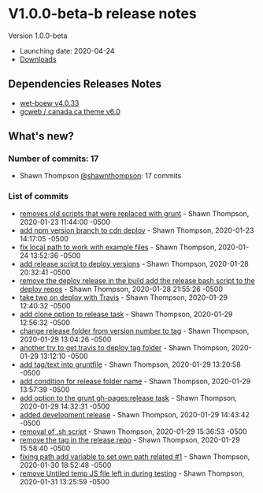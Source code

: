 # V1.0.0-beta-b release notes

Version 1.0.0-beta

* Launching date: 2020-04-24
* [Downloads](https://github.com/wet-boew/cdts-sgdc-cdn/releases/tag/1.0.0-beta-b)

## Dependencies Releases Notes

* [wet-boew v4.0.33](https://wet-boew.github.io/wet-boew/docs/versions/v4.0/v4.0.32-en.html)
* [gcweb / canada.ca theme v6.0](https://wet-boew.github.io/themes-dist/GCWeb/gcweb-theme/release/v6.0-en.html)

## What's new?

### Number of commits: 17

* Shawn Thompson [@shawnthompson](https://github.com/shawnthompson/): 17 commits

### List of commits
<ul>
<li><a href="https://github.com/wet-boew/cdts-sgdc/commit/6ed076e">removes old scripts that were replaced with grunt</a> - Shawn Thompson, 2020-01-23 11:44:00 -0500</li>
<li><a href="https://github.com/wet-boew/cdts-sgdc/commit/366011f">add npm version branch to cdn deploy</a> - Shawn Thompson, 2020-01-23 14:17:05 -0500</li>
<li><a href="https://github.com/wet-boew/cdts-sgdc/commit/8a9c9fc">fix local path to work with example files</a> - Shawn Thompson, 2020-01-24 13:52:36 -0500</li>
<li><a href="https://github.com/wet-boew/cdts-sgdc/commit/272338d">add release script to deploy versions</a> - Shawn Thompson, 2020-01-28 20:32:41 -0500</li>
<li><a href="https://github.com/wet-boew/cdts-sgdc/commit/c9c0792">remove the deploy release in the build add the release bash script to the deploy repos</a> - Shawn Thompson, 2020-01-28 21:55:26 -0500</li>
<li><a href="https://github.com/wet-boew/cdts-sgdc/commit/5bcd2fa">take two on deploy with Travis</a> - Shawn Thompson, 2020-01-29 12:40:32 -0500</li>
<li><a href="https://github.com/wet-boew/cdts-sgdc/commit/0fbedf8">add clone option to release task</a> - Shawn Thompson, 2020-01-29 12:56:32 -0500</li>
<li><a href="https://github.com/wet-boew/cdts-sgdc/commit/1b887fa">change release folder from version number to tag</a> - Shawn Thompson, 2020-01-29 13:04:26 -0500</li>
<li><a href="https://github.com/wet-boew/cdts-sgdc/commit/ae90978">another try to get travis to deploy tag folder</a> - Shawn Thompson, 2020-01-29 13:12:10 -0500</li>
<li><a href="https://github.com/wet-boew/cdts-sgdc/commit/76aa13a">add tag/text into gruntfile</a> - Shawn Thompson, 2020-01-29 13:20:58 -0500</li>
<li><a href="https://github.com/wet-boew/cdts-sgdc/commit/51ceea8">add condition for release folder name</a> - Shawn Thompson, 2020-01-29 13:57:39 -0500</li>
<li><a href="https://github.com/wet-boew/cdts-sgdc/commit/3eccd6e">add option to the grunt gh-pages:release task</a> - Shawn Thompson, 2020-01-29 14:32:31 -0500</li>
<li><a href="https://github.com/wet-boew/cdts-sgdc/commit/c20519c">added development release</a> - Shawn Thompson, 2020-01-29 14:43:42 -0500</li>
<li><a href="https://github.com/wet-boew/cdts-sgdc/commit/12a3780">removal of .sh script</a> - Shawn Thompson, 2020-01-29 15:36:53 -0500</li>
<li><a href="https://github.com/wet-boew/cdts-sgdc/commit/07cfa82">remove the tag in the release repo</a> - Shawn Thompson, 2020-01-29 15:58:40 -0500</li>
<li><a href="https://github.com/wet-boew/cdts-sgdc/commit/a153c6c">fixing path add variable to set own path related #1</a> - Shawn Thompson, 2020-01-30 18:52:48 -0500</li>
<li><a href="https://github.com/wet-boew/cdts-sgdc/commit/28357e0">remove Untiled temp JS file left in during testing</a> - Shawn Thompson, 2020-01-31 13:25:59 -0500</li>
</ul>